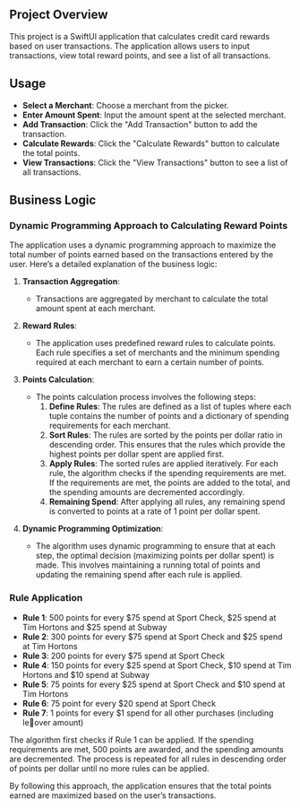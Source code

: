 

## Project Overview
This project is a SwiftUI application that calculates credit card rewards based on user transactions. The application allows users to input transactions, view total reward points, and see a list of all transactions.


## Usage
- **Select a Merchant**: Choose a merchant from the picker.
- **Enter Amount Spent**: Input the amount spent at the selected merchant.
- **Add Transaction**: Click the "Add Transaction" button to add the transaction.
- **Calculate Rewards**: Click the "Calculate Rewards" button to calculate the total points.
- **View Transactions**: Click the "View Transactions" button to see a list of all transactions.

## Business Logic
### Dynamic Programming Approach to Calculating Reward Points

The application uses a dynamic programming approach to maximize the total number of points earned based on the transactions entered by the user. Here’s a detailed explanation of the business logic:

1. **Transaction Aggregation**:
    - Transactions are aggregated by merchant to calculate the total amount spent at each merchant.

2. **Reward Rules**:
    - The application uses predefined reward rules to calculate points. Each rule specifies a set of merchants and the minimum spending required at each merchant to earn a certain number of points.

3. **Points Calculation**:
    - The points calculation process involves the following steps:
        1. **Define Rules**: The rules are defined as a list of tuples where each tuple contains the number of points and a dictionary of spending requirements for each merchant.
        2. **Sort Rules**: The rules are sorted by the points per dollar ratio in descending order. This ensures that the rules which provide the highest points per dollar spent are applied first.
        3. **Apply Rules**: The sorted rules are applied iteratively. For each rule, the algorithm checks if the spending requirements are met. If the requirements are met, the points are added to the total, and the spending amounts are decremented accordingly.
        4. **Remaining Spend**: After applying all rules, any remaining spend is converted to points at a rate of 1 point per dollar spent.

4. **Dynamic Programming Optimization**:
    - The algorithm uses dynamic programming to ensure that at each step, the optimal decision (maximizing points per dollar spent) is made. This involves maintaining a running total of points and updating the remaining spend after each rule is applied.

### Rule Application
- **Rule 1**: 500 points for every $75 spend at Sport Check, $25 spend at Tim Hortons and $25 spend at Subway
- **Rule 2**: 300 points for every $75 spend at Sport Check and $25 spend at Tim Hortons
- **Rule 3**: 200 points for every $75 spend at Sport Check
- **Rule 4**: 150 points for every $25 spend at Sport Check, $10 spend at Tim Hortons
and $10 spend at Subway
- **Rule 5**: 75 points for every $25 spend at Sport Check and $10 spend at Tim
Hortons
- **Rule 6**: 75 point for every $20 spend at Sport Check
- **Rule 7**: 1 points for every $1 spend for all other purchases (including leover
amount)

The algorithm first checks if Rule 1 can be applied. If the spending requirements are met, 500 points are awarded, and the spending amounts are decremented. The process is repeated for all rules in descending order of points per dollar until no more rules can be applied.

By following this approach, the application ensures that the total points earned are maximized based on the user’s transactions.
